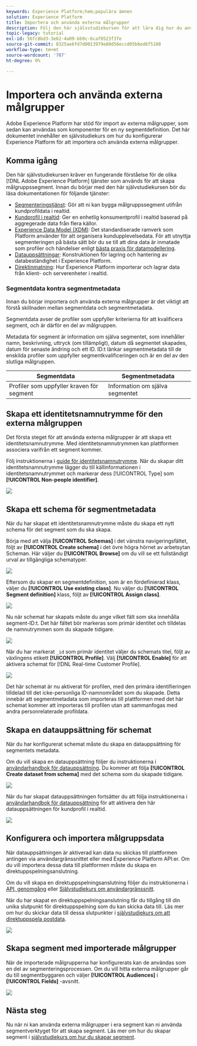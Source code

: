 ```yaml
---
keywords: Experience Platform;hem;populära ämnen
solution: Experience Platform
title: Importera och använda externa målgrupper
description: Följ den här självstudiekursen för att lära dig hur du använder externa målgrupper med Adobe Experience Platform.
topic-legacy: tutorial
exl-id: 56fc8bd3-3e62-4a09-bb9c-6caf0523f3fe
source-git-commit: 8325ae6fd7d0013979e80d56eccd05b6ed6f5108
workflow-type: tm+mt
source-wordcount: '787'
ht-degree: 0%

---
```


# Importera och använda externa målgrupper

Adobe Experience Platform har stöd för import av externa målgrupper, som sedan kan användas som komponenter för en ny segmentdefinition. Det här dokumentet innehåller en självstudiekurs om hur du konfigurerar Experience Platform för att importera och använda externa målgrupper.

## Komma igång

Den här självstudiekursen kräver en fungerande förståelse för de olika [!DNL Adobe Experience Platform] tjänster som används för att skapa målgruppssegment. Innan du börjar med den här självstudiekursen bör du läsa dokumentationen för följande tjänster:

- [Segmenteringstjänst](../home.md): Gör att ni kan bygga målgruppssegment utifrån kundprofildata i realtid.
- [Kundprofil i realtid](../../profile/home.md): Ger en enhetlig konsumentprofil i realtid baserad på aggregerade data från flera källor.
- [Experience Data Model (XDM)](../../xdm/home.md): Det standardiserade ramverk som Platform använder för att organisera kundupplevelsedata. För att utnyttja segmenteringen på bästa sätt bör du se till att dina data är inmatade som profiler och händelser enligt [bästa praxis för datamodellering](../../xdm/schema/best-practices.md).
- [Datauppsättningar](../../catalog/datasets/overview.md): Konstruktionen för lagring och hantering av databeständighet i Experience Platform.
- [Direktinmatning](../../ingestion/streaming-ingestion/overview.md): Hur Experience Platform importerar och lagrar data från klient- och serverenheter i realtid.

### Segmentdata kontra segmentmetadata

Innan du börjar importera och använda externa målgrupper är det viktigt att förstå skillnaden mellan segmentdata och segmentmetadata.

Segmentdata avser de profiler som uppfyller kriterierna för att kvalificera segment, och är därför en del av målgruppen.

Metadata för segment är information om själva segmentet, som innehåller namn, beskrivning, uttryck (om tillämpligt), datum då segmentet skapades, datum för senaste ändring och ett ID. ID:t länkar segmentmetadata till de enskilda profiler som uppfyller segmentkvalificeringen och är en del av den slutliga målgruppen.

| Segmentdata | Segmentmetadata |
| ------------ | ---------------- |
| Profiler som uppfyller kraven för segment | Information om själva segmentet |

## Skapa ett identitetsnamnutrymme för den externa målgruppen

Det första steget för att använda externa målgrupper är att skapa ett identitetsnamnutrymme. Med identitetsnamnutrymmen kan plattformen associera varifrån ett segment kommer.

Följ instruktionerna i [guide för identitetsnamnutrymme](../../identity-service/namespaces.md#manage-namespaces). När du skapar ditt identitetsnamnutrymme lägger du till källinformationen i identitetsnamnutrymmet och markerar dess [!UICONTROL Type] som **[!UICONTROL Non-people identifier]**.

![](../images/tutorials/external-audiences/identity-namespace-info.png)

## Skapa ett schema för segmentmetadata

När du har skapat ett identitetsnamnutrymme måste du skapa ett nytt schema för det segment som du ska skapa.

Börja med att välja **[!UICONTROL Schemas]** i det vänstra navigeringsfältet, följt av **[!UICONTROL Create schema]** i det övre högra hörnet av arbetsytan Scheman. Här väljer du **[!UICONTROL Browse]** om du vill se ett fullständigt urval av tillgängliga schematyper.

![](../images/tutorials/external-audiences/create-schema-browse.png)

Eftersom du skapar en segmentdefinition, som är en fördefinierad klass, väljer du **[!UICONTROL Use existing class]**. Nu väljer du **[!UICONTROL Segment definition]** klass, följt av **[!UICONTROL Assign class]**.

![](../images/tutorials/external-audiences/assign-class.png)

Nu när schemat har skapats måste du ange vilket fält som ska innehålla segment-ID:t. Det här fältet bör markeras som primär identitet och tilldelas de namnutrymmen som du skapade tidigare.

![](../images/tutorials/external-audiences/mark-primary-identifier.png)

När du har markerat `_id` som primär identitet väljer du schemats titel, följt av växlingens etikett **[!UICONTROL Profile]**. Välj **[!UICONTROL Enable]** för att aktivera schemat för [!DNL Real-time Customer Profile].

![](../images/tutorials/external-audiences/schema-profile.png)

Det här schemat är nu aktiverat för profilen, med den primära identifieringen tilldelad till det icke-personliga ID-namnområdet som du skapade. Detta innebär att segmentmetadata som importeras till plattformen med det här schemat kommer att importeras till profilen utan att sammanfogas med andra personrelaterade profildata.

## Skapa en datauppsättning för schemat

När du har konfigurerat schemat måste du skapa en datauppsättning för segmentets metadata.

Om du vill skapa en datauppsättning följer du instruktionerna i [användarhandbok för datauppsättning](../../catalog/datasets/user-guide.md#create). Du kommer att följa **[!UICONTROL Create dataset from schema]** med det schema som du skapade tidigare.

![](../images/tutorials/external-audiences/select-schema.png)

När du har skapat datauppsättningen fortsätter du att följa instruktionerna i [användarhandbok för datauppsättning](../../catalog/datasets/user-guide.md#enable-profile) för att aktivera den här datauppsättningen för kundprofil i realtid.

![](../images/tutorials/external-audiences/dataset-profile.png)

## Konfigurera och importera målgruppsdata

När datauppsättningen är aktiverad kan data nu skickas till plattformen antingen via användargränssnittet eller med Experience Platform API:er. Om du vill importera dessa data till plattformen måste du skapa en direktuppspelningsanslutning.

Om du vill skapa en direktuppspelningsanslutning följer du instruktionerna i [API, genomgång](../../sources/tutorials/api/create/streaming/http.md) eller [Självstudiekurs om användargränssnitt](../../sources/tutorials/ui/create/streaming/http.md).

När du har skapat en direktuppspelningsanslutning får du tillgång till din unika slutpunkt för direktuppspelning som du kan skicka data till. Läs mer om hur du skickar data till dessa slutpunkter i [självstudiekurs om att direktuppspela postdata](../../ingestion/tutorials/streaming-record-data.md#ingest-data).

![](../images/tutorials/external-audiences/get-streaming-endpoint.png)

## Skapa segment med importerade målgrupper

När de importerade målgrupperna har konfigurerats kan de användas som en del av segmenteringsprocessen. Om du vill hitta externa målgrupper går du till segmentbyggaren och väljer **[!UICONTROL Audiences]** i **[!UICONTROL Fields]** -avsnitt.

![](../images/tutorials/external-audiences/external-audiences.png)

## Nästa steg

Nu när ni kan använda externa målgrupper i era segment kan ni använda segmentverktyget för att skapa segment. Läs mer om hur du skapar segment i [självstudiekurs om hur du skapar segment](./create-a-segment.md).
